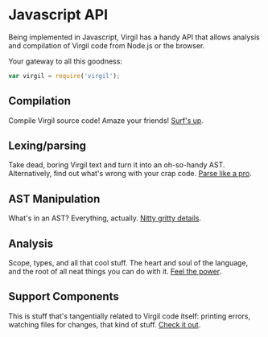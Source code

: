 # Javascript API

Being implemented in Javascript, Virgil has a handy API that allows
analysis and compilation of Virgil code from Node.js or the browser.

Your gateway to all this goodness:

```javascript
var virgil = require('virgil');
```

## Compilation

Compile Virgil source code!  Amaze your friends!  [Surf's up](api/compile.md).

## Lexing/parsing

Take dead, boring Virgil text and turn it into an oh-so-handy AST.
Alternatively, find out what's wrong with your crap code.
[Parse like a pro](api/parsing.md).

## AST Manipulation

What's in an AST?  Everything, actually.  [Nitty gritty details](api/ast.md).

## Analysis

Scope, types, and all that cool stuff.  The heart and soul of the language,
and the root of all neat things you can do with it.  [Feel the power](api/analysis.md).

## Support Components

This is stuff that's tangentially related to Virgil code itself: printing
errors, watching files for changes, that kind of stuff.  [Check it out](api/support.md).
